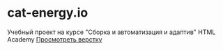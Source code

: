 # cat-energy.io
Учебный проект на курсе "Сборка и автоматизация и адаптив" HTML Academy
[Просмотреть верстку](https://garryvar.github.io/cat-energy.github.io/)
